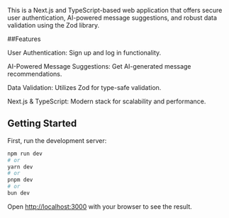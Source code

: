 This  is a Next.js and TypeScript-based web application that offers secure user authentication, AI-powered message suggestions, and robust data validation using the Zod library.

 ##Features

User Authentication: Sign up and log in functionality.

AI-Powered Message Suggestions: Get AI-generated message recommendations.

Data Validation: Utilizes Zod for type-safe validation.

Next.js & TypeScript: Modern stack for scalability and performance.

## Getting Started

First, run the development server:

```bash
npm run dev
# or
yarn dev
# or
pnpm dev
# or
bun dev
```

Open [http://localhost:3000](http://localhost:3000) with your browser to see the result.




